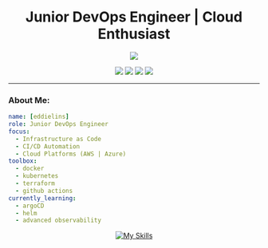 <h1 align="center">Junior DevOps Engineer | Cloud Enthusiast</h1>

<p align="center">
  <img src="https://readme-typing-svg.herokuapp.com/?lines=Building+CI%2FCD+Pipelines...;Automating+Everything...;Living+in+the+Terminal!&center=true&width=500&height=45">
</p>

<p align="center">
  <a href="https://github.com/eddielins"><img src="https://img.shields.io/badge/GitHub-181717?style=for-the-badge&logo=github&logoColor=white" /></a>
  <a href="https://twitter.com/eddielins"><img src="https://img.shields.io/badge/Twitter-1DA1F2?style=for-the-badge&logo=twitter&logoColor=white" /></a>
  <a href="https://linkedin.com/in/eddielins"><img src="https://img.shields.io/badge/LinkedIn-0077B5?style=for-the-badge&logo=linkedin&logoColor=white" /></a>
  <a href="https://instagram.com/eddielins"><img src="https://img.shields.io/badge/Instagram-E4405F?style=for-the-badge&logo=instagram&logoColor=white" /></a>
</p>

---

### About Me:

```yaml
name: [eddielins]
role: Junior DevOps Engineer
focus:
  - Infrastructure as Code
  - CI/CD Automation
  - Cloud Platforms (AWS | Azure)
toolbox:
  - docker
  - kubernetes
  - terraform
  - github actions
currently_learning:
  - argoCD
  - helm
  - advanced observability
```

<p align="center">
  <a href="https://skillicons.dev">
    <img src="https://skillicons.dev/icons?i=redhat,html,css,js,py,django,flask,aws,azure,docker,git" alt="My Skills" />
  </a>
</p>

